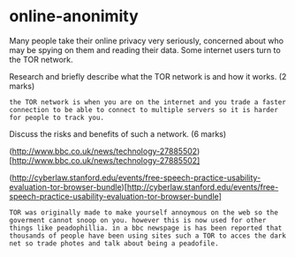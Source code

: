 online-anonimity
================

Many people take their online privacy very seriously, concerned about who may be spying on them and reading their data. Some internet users turn to the TOR network.

Research and briefly describe what the TOR network is and how it works. (2 marks)

```
the TOR network is when you are on the internet and you trade a faster connection to be able to connect to multiple servers so it is harder for people to track you.
```

Discuss the risks and benefits of such a network. (6 marks)

(http://www.bbc.co.uk/news/technology-27885502)[http://www.bbc.co.uk/news/technology-27885502]

(http://cyberlaw.stanford.edu/events/free-speech-practice-usability-evaluation-tor-browser-bundle)[http://cyberlaw.stanford.edu/events/free-speech-practice-usability-evaluation-tor-browser-bundle]


```
TOR was originally made to make yourself annoymous on the web so the goverment cannot snoop on you. however this is now used for other things like peadophillia. in a bbc newspage is has been reported that thousands of people have been using sites such a TOR to acces the dark net so trade photes and talk about being a peadofile.
```
